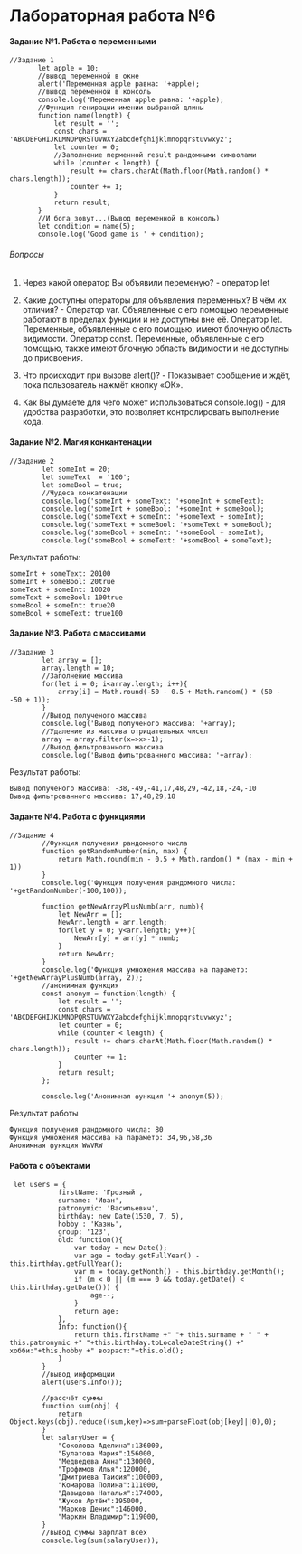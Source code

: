 # Лабораторная работа №6

#### Задание №1. Работа с переменными

 ```
 //Задание 1
        let apple = 10;
        //вывод переменной в окне
        alert('Переменная apple равна: '+apple);
        //вывод переменной в консоль
        console.log('Переменная apple равна: '+apple);
        //Функция генирации имении выбраной длины
        function name(length) {
            let result = '';
            const chars = 'ABCDEFGHIJKLMNOPQRSTUVWXYZabcdefghijklmnopqrstuvwxyz';
            let counter = 0;
            //Заполнение перменной result рандомными символами
            while (counter < length) {
                result += chars.charAt(Math.floor(Math.random() * chars.length));
                counter += 1;
            }
            return result;
        }
        //И бога зовут...(Вывод переменной в консоль)
        let condition = name(5);
        console.log('Good game is ' + condition);
```
###### Вопросы
1. Через какой оператор Вы объявили переменую? - оператор let
2. Какие доступны операторы для объявления переменных? В чём их отличия? - Оператор var. Объявленные с его помощью переменные работают в пределах функции и не доступны вне её.
Оператор let. Переменные, объявленные с его помощью, имеют блочную область видимости.
Оператор const. Переменные, объявленные с его помощью, также имеют блочную область видимости и не доступны до присвоения.

3. Что происходит при вызове alert()? - Показывает сообщение и ждёт, пока пользователь нажмёт кнопку «ОК».
4. Как Вы думаете для чего может использоваться console.log() - для удобства разработки, это позволяет контролировать выполнение кода.
#### Задание №2. Магия конкантенации

```
//Задание 2
        let someInt = 20;
        let someText  = '100';
        let someBool = true;        
        //Чудеса конкатенации
        console.log('someInt + someText: '+someInt + someText);
        console.log('someInt + someBool: '+someInt + someBool);
        console.log('someText + someInt: '+someText + someInt);
        console.log('someText + someBool: '+someText + someBool);
        console.log('someBool + someInt: '+someBool + someInt);
        console.log('someBool + someText: '+someBool + someText);
```
Результат работы:
```
someInt + someText: 20100 
someInt + someBool: 20true 
someText + someInt: 10020 
someText + someBool: 100true 
someBool + someInt: true20 
someBool + someText: true100
```

#### Задание №3. Работа с массивами
```
//Задание 3
        let array = [];
        array.length = 10;
        //Заполнение массива
        for(let i = 0; i<array.length; i++){
            array[i] = Math.round(-50 - 0.5 + Math.random() * (50 - -50 + 1));
        }
        //Вывод полученого массива
        console.log('Вывод полученого массива: '+array);
        //Удаление из массива отрицательных чисел
        array = array.filter(x=>x>-1);
        //Вывод фильтрованного массива
        console.log('Вывод фильтрованного массива: '+array);
```
Результат работы:
```
Вывод полученого массива: -38,-49,-41,17,48,29,-42,18,-24,-10
Вывод фильтрованного массива: 17,48,29,18
```

#### Заданте №4. Работа с функциями

```
//Задание 4
        //Функция получения рандомного числа
        function getRandomNumber(min, max) {
            return Math.round(min - 0.5 + Math.random() * (max - min + 1))
        } 
        console.log('Функция получения рандомного числа: '+getRandomNumber(-100,100));

        function getNewArrayPlusNumb(arr, numb){
            let NewArr = [];
            NewArr.length = arr.length;
            for(let y = 0; y<arr.length; y++){
                NewArr[y] = arr[y] * numb;
            }
            return NewArr;
        }
        console.log('Функция умножения массива на параметр: '+getNewArrayPlusNumb(array, 2));
        //анонимная функция
        const anonym = function(length) {
            let result = '';
            const chars = 'ABCDEFGHIJKLMNOPQRSTUVWXYZabcdefghijklmnopqrstuvwxyz';
            let counter = 0;
            while (counter < length) {
                result += chars.charAt(Math.floor(Math.random() * chars.length));
                counter += 1;
            }
            return result;
        };

        console.log('Анонимная функция '+ anonym(5));
```
Результат работы 
```
Функция получения рандомного числа: 80
Функция умножения массива на параметр: 34,96,58,36
Анонимная функция WwVRW
```

#### Работа с объектами
```
 let users = {
            firstName: 'Грозный',
            surname: 'Иван',
            patronymic: 'Васильевич',
            birthday: new Date(1530, 7, 5),
            hobby : 'Казнь',
            group: '123',
            old: function(){
                var today = new Date();
                var age = today.getFullYear() - this.birthday.getFullYear();
                var m = today.getMonth() - this.birthday.getMonth();
                if (m < 0 || (m === 0 && today.getDate() < this.birthday.getDate())) {
                    age--;
                }
                return age;
            },
            Info: function(){
                return this.firstName +" "+ this.surname + " " + this.patronymic +" "+this.birthday.toLocaleDateString() +" хобби:"+this.hobby +" возраст:"+this.old();
            }
        }
        //вывод информации 
        alert(users.Info());

        //рассчёт суммы
        function sum(obj) {
            return Object.keys(obj).reduce((sum,key)=>sum+parseFloat(obj[key]||0),0);
        }
        let salaryUser = {
            "Соколова Аделина":136000,
            "Булатова Мария":156000,
            "Медведева Анна":130000,
            "Трофимов Илья":120000,
            "Дмитриева Таисия":100000,
            "Комарова Полина":111000,
            "Давыдова Наталья":174000,
            "Жуков Артём":195000,
            "Марков Денис":146000,
            "Маркин Владимир":119000,
        }
        //вывод суммы зарплат всех
        console.log(sum(salaryUser));
```
